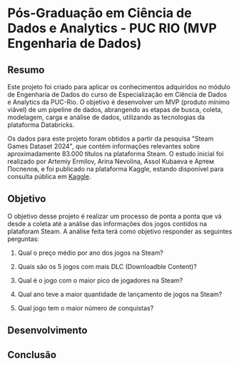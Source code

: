 # Pós-Graduação em Ciência de Dados e Analytics - PUC RIO (MVP Engenharia de Dados)

## Resumo

Este projeto foi criado para aplicar os conhecimentos adquiridos no módulo de Engenharia de Dados do curso de Especialização em Ciência de Dados e Analytics da PUC-Rio. O objetivo é desenvolver um MVP (produto mínimo viável) de um pipeline de dados, abrangendo as etapas de busca, coleta, modelagem, carga e análise de dados, utilizando as tecnologias da plataforma Databricks.

Os dados para este projeto foram obtidos a partir da pesquisa "Steam Games Dataset 2024", que contém informações relevantes sobre aproximadamente 83.000 títulos na plataforma Steam. O estudo inicial foi realizado por Artemiy Ermilov, Arina Nevolina, Assol Kubaeva e Артем Поспелов, e foi publicado na plataforma Kaggle, estando disponível para consulta pública em [Kaggle](https://www.kaggle.com/datasets/artermiloff/steam-games-dataset).

## Objetivo

O objetivo desse projeto é realizar um processo de ponta a ponta que vá desde a coleta até a análise das informações dos jogos contidos na plataforam Steam. A análise feita terá como objetivo responder as seguintes perguntas:

1) Qual o preço médio por ano dos jogos na Steam?

2) Quais são os 5 jogos com mais DLC (Downloadble Content)?

3) Qual é o jogo com o maior pico de jogadores na Steam?

4) Qual ano teve a maior quantidade de lançamento de jogos na Steam?

5) Qual jogo tem o maior número de conquistas?

## Desenvolvimento

## Conclusão